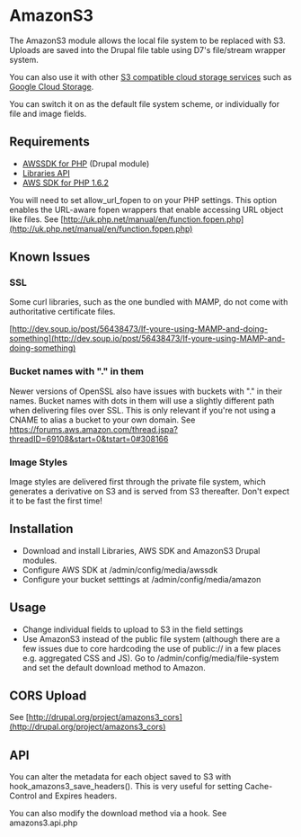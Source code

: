 # AmazonS3

The AmazonS3 module allows the local file system to be replaced with S3. Uploads are saved into the Drupal file table using D7's file/stream wrapper system.

You can also use it with other [S3 compatible cloud storage services](http://en.wikipedia.org/wiki/Amazon_S3#S3_API_and_competing_services) such as [Google Cloud Storage](https://cloud.google.com/storage).

You can switch it on as the default file system scheme, or individually for file and image fields.

## Requirements
- [AWSSDK for PHP](http://drupal.org/project/awssdk) (Drupal module)
- [Libraries API](http://drupal.org/project/libraries)
- [AWS SDK for PHP 1.6.2](http://pear.amazonwebservices.com/get/sdk-1.6.2.tgz)


You will need to set allow_url_fopen to on your PHP settings. This option enables the URL-aware fopen wrappers that enable accessing URL object like files. See [http://uk.php.net/manual/en/function.fopen.php](http://uk.php.net/manual/en/function.fopen.php)

## Known Issues
### SSL
Some curl libraries, such as the one bundled with MAMP, do not come with authoritative certificate files.

[http://dev.soup.io/post/56438473/If-youre-using-MAMP-and-doing-something](http://dev.soup.io/post/56438473/If-youre-using-MAMP-and-doing-something)

### Bucket names with "." in them
Newer versions of OpenSSL also have issues with buckets with "." in their names. Bucket names with dots in them will use a slightly different path when delivering files over SSL. This is only relevant if you're not using a CNAME to alias a bucket to your own domain. See https://forums.aws.amazon.com/thread.jspa?threadID=69108&start=0&tstart=0#308166

### Image Styles
Image styles are delivered first through the private file system, which generates a derivative on S3 and is served from S3 thereafter. Don't expect it to be fast the first time!

## Installation
- Download and install Libraries, AWS SDK and AmazonS3 Drupal modules.
- Configure AWS SDK at /admin/config/media/awssdk
- Configure your bucket setttings at /admin/config/media/amazon

## Usage

- Change individual fields to upload to S3 in the field settings
- Use AmazonS3 instead of the public file system (although there are a few issues due to core hardcoding the use of public:// in a few places e.g. aggregated CSS and JS). Go to /admin/config/media/file-system and set the default download method to Amazon.

## CORS Upload
See [http://drupal.org/project/amazons3_cors](http://drupal.org/project/amazons3_cors)


## API
You can alter the metadata for each object saved to S3 with hook_amazons3_save_headers(). This is very useful for setting Cache-Control and Expires headers. 

You can also modify the download method via a hook. See amazons3.api.php